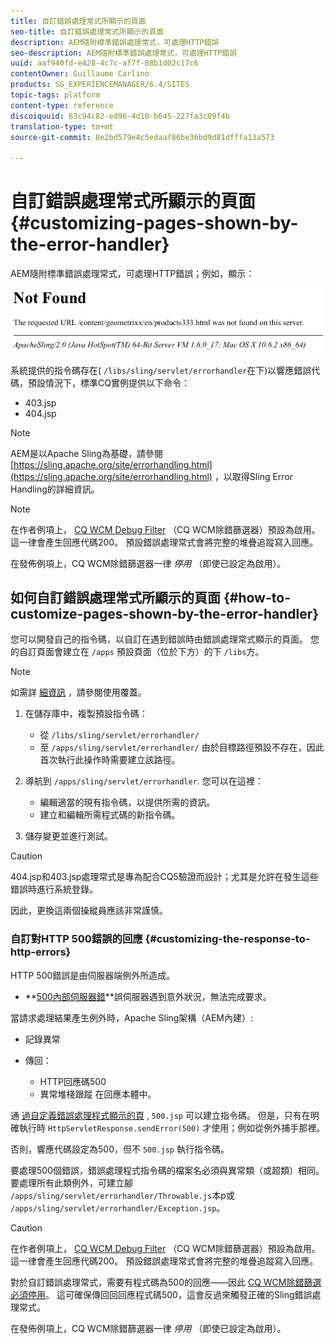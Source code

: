 ```yaml
---
title: 自訂錯誤處理常式所顯示的頁面
seo-title: 自訂錯誤處理常式所顯示的頁面
description: AEM隨附標準錯誤處理常式，可處理HTTP錯誤
seo-description: AEM隨附標準錯誤處理常式，可處理HTTP錯誤
uuid: aaf940fd-e428-4c7c-af7f-88b1d02c17c6
contentOwner: Guillaume Carlino
products: SG_EXPERIENCEMANAGER/6.4/SITES
topic-tags: platform
content-type: reference
discoiquuid: 63c94c82-ed96-4d10-b645-227fa3c09f4b
translation-type: tm+mt
source-git-commit: 8e2bd579e4c5edaaf86be36bd9d81dfffa13a573

---
```



# 自訂錯誤處理常式所顯示的頁面{#customizing-pages-shown-by-the-error-handler}

AEM隨附標準錯誤處理常式，可處理HTTP錯誤；例如，顯示：

![chlimage_1-67](assets/chlimage_1-67.png)

系統提供的指令碼存在( `/libs/sling/servlet/errorhandler`在下)以響應錯誤代碼，預設情況下，標準CQ實例提供以下命令：

* 403.jsp
* 404.jsp

>[!NOTE]
>
>AEM是以Apache Sling為基礎，請參閱 [https://sling.apache.org/site/errorhandling.html](https://sling.apache.org/site/errorhandling.html) ，以取得Sling Error Handling的詳細資訊。

>[!NOTE]
>
>在作者例項上， [CQ WCM Debug Filter](/help/sites-deploying/osgi-configuration-settings.md) （CQ WCM除錯篩選器）預設為啟用。 這一律會產生回應代碼200。 預設錯誤處理常式會將完整的堆疊追蹤寫入回應。
>
>在發佈例項上，CQ WCM除錯篩選器一律 *停用* （即使已設定為啟用）。

## 如何自訂錯誤處理常式所顯示的頁面 {#how-to-customize-pages-shown-by-the-error-handler}

您可以開發自己的指令碼，以自訂在遇到錯誤時由錯誤處理常式顯示的頁面。 您的自訂頁面會建立在 `/apps` 預設頁面（位於下方）的下 `/libs`方。

>[!NOTE]
>
>如需詳 [細資訊](/help/sites-developing/overlays.md) ，請參閱使用覆蓋。

1. 在儲存庫中，複製預設指令碼：

   * 從 `/libs/sling/servlet/errorhandler/`
   * 至 `/apps/sling/servlet/errorhandler/`
   由於目標路徑預設不存在，因此首次執行此操作時需要建立該路徑。

1. 導航到 `/apps/sling/servlet/errorhandler`. 您可以在這裡：

   * 編輯適當的現有指令碼，以提供所需的資訊。
   * 建立和編輯所需程式碼的新指令碼。

1. 儲存變更並進行測試。

>[!CAUTION]
>
>404.jsp和403.jsp處理常式是專為配合CQ5驗證而設計；尤其是允許在發生這些錯誤時進行系統登錄。
>
>因此，更換這兩個操縱員應該非常謹慎。

### 自訂對HTTP 500錯誤的回應 {#customizing-the-response-to-http-errors}

HTTP 500錯誤是由伺服器端例外所造成。

* **[500內部伺服器錯](https://www.w3.org/Protocols/rfc2616/rfc2616-sec10.html)**誤伺服器遇到意外狀況，無法完成要求。

當請求處理結果產生例外時，Apache Sling架構（AEM內建）:

* 記錄異常
* 傳回：

   * HTTP回應碼500
   * 異常堆棧跟蹤
   在回應本體中。

通 [過自定義錯誤處理程式顯示的頁](#how-to-customize-pages-shown-by-the-error-handler) , `500.jsp` 可以建立指令碼。 但是，只有在明確執行時 `HttpServletResponse.sendError(500)` 才使用；例如從例外捕手那裡。

否則，響應代碼設定為500，但不 `500.jsp` 執行指令碼。

要處理500個錯誤，錯誤處理程式指令碼的檔案名必須與異常類（或超類）相同。 要處理所有此類例外，可建立腳 `/apps/sling/servlet/errorhandler/Throwable.js`本p或 `/apps/sling/servlet/errorhandler/Exception.jsp`。

>[!CAUTION]
>
>在作者例項上， [CQ WCM Debug Filter](/help/sites-deploying/osgi-configuration-settings.md) （CQ WCM除錯篩選器）預設為啟用。 這一律會產生回應代碼200。 預設錯誤處理常式會將完整的堆疊追蹤寫入回應。
>
>對於自訂錯誤處理常式，需要有程式碼為500的回應——因此 [CQ WCM除錯篩選必須停用](/help/sites-deploying/osgi-configuration-settings.md)。 這可確保傳回回回應程式碼500，這會反過來觸發正確的Sling錯誤處理常式。
>
>在發佈例項上，CQ WCM除錯篩選器一律 *停用* （即使已設定為啟用）。

